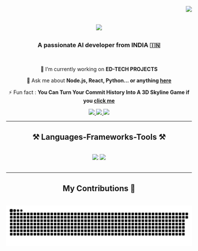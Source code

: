 <img align="right" src="https://visitor-badge.laobi.icu/badge?page_id=Aryaan-Dev.Aryaan-Dev" />

<h1 align="center">
    <img src="https://readme-typing-svg.herokuapp.com/?font=Righteous&size=35&center=true&vCenter=true&width=500&height=70&duration=4000&lines=Hello+Everyone+👋;+I'm+B+P+ARYAAN+!;+सभी+को+नमस्कार+👏;+मैं+बी+पी+आर्यान+!;+ନମସ୍କାର+ସମସ୍ତଙ୍କୁ+👏;+ମୁଁ+ବି+ପି+ଆର୍ୟାନ୍+!;" />
</h1>

<h3 align="center">A passionate AI developer from INDIA 🇮🇳 </h3>

<br/>

<div align="center">
 
 🔭 I’m currently working on **ED-TECH PROJECTS**


💬 Ask me about **Node.js, React, Python... or anything [here](https://github.com/Aryaan-Dev/Aryaan-Dev/issues)**

⚡ Fun fact : **You Can Turn Your Commit History Into A 3D Skyline Game if you [click me](https://skyline.github.com)**

 </div>
 
<div align="center"> 
  <a href="mailto:bparyaan@gmail.com">
    <img src="https://img.shields.io/badge/Gmail-333333?style=for-the-badge&logo=gmail&logoColor=red" />
  </a>
  <a href="https://www.linkedin.com/in/b-p-aryaan" target="_blank">
    <img src="https://img.shields.io/badge/LinkedIn-0077B5?style=for-the-badge&logo=linkedin&logoColor=white" target="_blank" />
  </a>
  <a href="https://bparyaan-portfolio.netlify.app" target="_blank">
     <img src="https://img.shields.io/badge/Portfolio-FF5722?style=for-the-badge&logo=todoist&logoColor=white" target="_blank" />
  </a>
</div>

 <hr/>
 
<h2 align="center">⚒️ Languages-Frameworks-Tools ⚒️</h2>
<br/>
<div align="center">
    <img src="https://skillicons.dev/icons?i=react,bootstrap,mui,html,css,vscode,github,figma,tailwind,git,r" />
    <img src="https://skillicons.dev/icons?i=nodejs,python,javascript,typescript,express,firebase,mongodb,c,java,nextjs,mysql,flask" /><br>
</div>

<br/>
<hr/>

<div align="center">
  <h2> My Contributions 🐍</h2>
  <br>
  <img alt="snake eating my contributions" src="https://raw.githubusercontent.com/Aryaan-Dev/Aryaan-Dev/output/github-contribution-grid-snake.svg" />
  
  <br/><br/><br/>
</div>

<!-- <hr/>

<h2 align="center">⚡ Stats ⚡</h2>
<br>
<div align=center>
  <img width=390 src="https://github-readme-streak-stats-salesp07.vercel.app/?user=salesp07&count_private=true&theme=react&border_radius=10" alt="streak stats"/>
  <img width=390 src="https://github-readme-stats-salesp07.vercel.app/api?username=salesp07&count_private=true&show_icons=true&theme=react&rank_icon=github&border_radius=10" alt="readme stats" />
  <br/>
  <img width=325 align="center" src="https://github-readme-stats-salesp07.vercel.app/api/top-langs/?username=salesp07&hide=HTML&langs_count=8&layout=compact&theme=react&border_radius=10&size_weight=0.5&count_weight=0.5&exclude_repo=github-readme-stats" alt="top langs" />
</div>

<br/><br/>

<hr/>

<br/>

<div align="center">
<a href='https://ko-fi.com/V7V4RAK9C' target='_blank'><img height='64' style='border:0px;height:64px;' src='https://storage.ko-fi.com/cdn/kofi1.png?v=3' border='0' alt='Buy Me a Coffee at ko-fi.com' /></a>
</div>

<br/> -->
